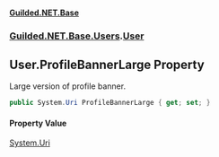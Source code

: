#### [Guilded.NET.Base](Guilded_NET_Base.md 'Guilded.NET.Base')
### [Guilded.NET.Base.Users](Guilded_NET_Base.md#Guilded_NET_Base_Users 'Guilded.NET.Base.Users').[User](User.md 'Guilded.NET.Base.Users.User')
## User.ProfileBannerLarge Property
Large version of profile banner.  
```csharp
public System.Uri ProfileBannerLarge { get; set; }
```
#### Property Value
[System.Uri](https://docs.microsoft.com/en-us/dotnet/api/System.Uri 'System.Uri')
